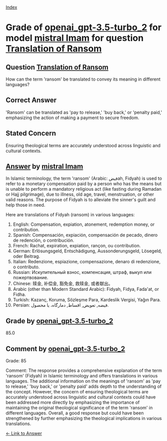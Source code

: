 
[Index](../../../../index.md)
# Grade of [openai_gpt-3.5-turbo_2](../../../grading_models/openai_gpt-3.5-turbo_2.md) for model [mistral Imam](../../../answering_models/mistral_Imam.md) for question [Translation of Ransom](../../../questions/Translation_of_Ransom.md)

## Question [Translation of Ransom](../../../questions/Translation_of_Ransom.md)
How can the term 'ransom' be translated to convey its meaning in different languages?

## Correct Answer
'Ransom' can be translated as 'pay to release,' 'buy back,' or 'penalty paid,' emphasizing the action of making a payment to secure freedom.

## Stated Concern
Ensuring theological terms are accurately understood across linguistic and cultural contexts.

## [Answer](../Translation_of_Ransom.md) by [mistral Imam](../../../answering_models/mistral_Imam.md)
 In Islamic terminology, the term 'ransom' (Arabic: فيضah, Fidyah) is used to refer to a monetary compensation paid by a person who has the means but is unable to perform a mandatory religious act (like fasting during Ramadan or Hajj pilgrimage), due to illness, old age, travel, menstruation, or other valid reasons. The purpose of Fidyah is to alleviate the sinner's guilt and help those in need.

Here are translations of Fidyah (ransom) in various languages:

1. English: Compensation, expiation, atonement, redemption money, or contribution.
2. Spanish: Compensación, expiación, compensación de pecado, dinero de redención, o contribución.
3. French: Rachat, expiration, expiation, rançon, ou contribution.
4. German: Erlösungsgeld, Entschädigung, Aussonderungsgeld, Lösegeld, oder Beitrag.
5. Italian: Redenzione, espiazione, compensazione, denaro di redenzione, o contributo.
6. Russian: Искупительный взнос, компенсация, штраф, выкуп или пожертвование.
7. Chinese: 赎金, 补偿金, 豁免金, 救赎金, 或者献出。
8. Arabic (other than Modern Standard Arabic): Fidyah, Fidya, Fada'at, or Fidha.
9. Turkish: Kazanç, Koruma, Sözleşme Para, Kardeslik Vergisi, Yağın Para.
10. Persian: فیضه, تعويض, اقساط, دمارگاه، یا محصول.

## Grade by [openai_gpt-3.5-turbo_2](../../../grading_models/openai_gpt-3.5-turbo_2.md)
85.0

## Comment by [openai_gpt-3.5-turbo_2](../../../grading_models/openai_gpt-3.5-turbo_2.md)
Grade: 85

Comment: The response provides a comprehensive explanation of the term 'ransom' (Fidyah) in Islamic terminology and offers translations in various languages. The additional information on the meanings of 'ransom' as 'pay to release,' 'buy back,' or 'penalty paid' adds depth to the understanding of the concept. However, the concern of ensuring theological terms are accurately understood across linguistic and cultural contexts could have been addressed more directly by emphasizing the importance of maintaining the original theological significance of the term 'ransom' in different languages. Overall, a good response but could have been strengthened by further emphasizing the theological implications in various translations.

[&lt;- Link to Answer](../Translation_of_Ransom.md)
